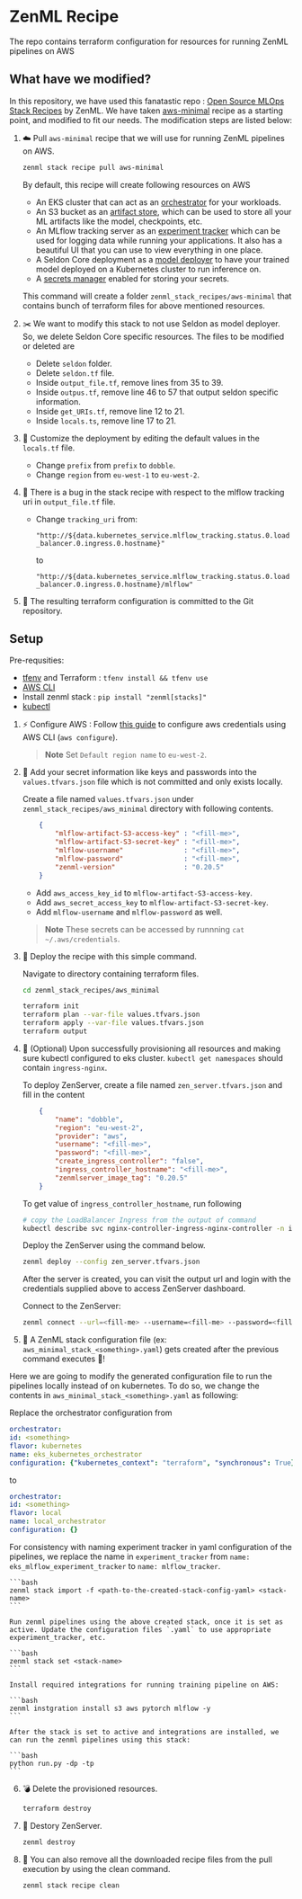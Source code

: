 # ZenML Recipe

The repo contains terraform configuration for resources for running ZenML pipelines on AWS

## What have we modified?
In this repository, we have used this fanatastic repo : [Open Source MLOps Stack Recipes](https://github.com/zenml-io/mlops-stacks) by ZenML. We have taken [aws-minimal](https://github.com/zenml-io/mlops-stacks/tree/main/aws-minimal) recipe as a starting point, and modified to fit our needs. The modification steps are listed below:

1. :cloud: Pull `aws-minimal` recipe that we will use for running ZenML pipelines on AWS.

    ~~~bash
    zenml stack recipe pull aws-minimal
    ~~~

    By default, this recipe will create following resources on AWS

    * An EKS cluster that can act as an [orchestrator](https://docs.zenml.io/mlops-stacks/orchestrators) for your workloads.
    * An S3 bucket as an [artifact store](https://docs.zenml.io/mlops-stacks/artifact-stores), which can be used to store all your ML artifacts like the model, checkpoints, etc.
    * An MLflow tracking server as an [experiment tracker](https://docs.zenml.io/mlops-stacks/experiment-trackers) which can be used for logging data while running your applications. It also has a beautiful UI that you can use to view everything in one place.
    * A Seldon Core deployment as a [model deployer](https://docs.zenml.io/mlops-stacks/model-deployers) to have your trained model deployed on a Kubernetes cluster to run inference on.
    * A [secrets manager](https://docs.zenml.io/mlops-stacks/secrets-managers) enabled for storing your secrets.

    This command will create a folder `zenml_stack_recipes/aws-minimal` that contains bunch of terraform files for above mentioned resources.

2. :scissors: We want to modify this stack to not use Seldon as model deployer. So, we delete Seldon Core specific resources. The files to be modified or deleted are

    * Delete `seldon` folder.
    * Delete `seldon.tf` file.
    * Inside `output_file.tf`, remove lines from 35 to 39.
    * Inside `outpus.tf`, remove line 46 to 57 that output seldon specific information.
    * Inside `get_URIs.tf`, remove line 12 to 21.
    * Inside `locals.ts`, remove line 17 to 21.

3. :art: Customize the deployment by editing the default values in the `locals.tf` file.

    * Change `prefix` from `prefix` to `dobble`.
    * Change `region` from `eu-west-1` to `eu-west-2`.

4. :bug: There is a bug in the stack recipe with respect to the mlflow tracking uri in `output_file.tf` file.

    * Change `tracking_uri` from:
    
        `"http://${data.kubernetes_service.mlflow_tracking.status.0.load_balancer.0.ingress.0.hostname}"` 

        to

        `"http://${data.kubernetes_service.mlflow_tracking.status.0.load_balancer.0.ingress.0.hostname}/mlflow"`

5. :tada: The resulting terraform configuration is committed to the Git repository.

## Setup

Pre-requsities:

- [tfenv](https://github.com/tfutils/tfenv) and Terraform : `tfenv install && tfenv use`
- [AWS CLI](https://docs.aws.amazon.com/cli/latest/userguide/getting-started-install.html)
- Install zenml stack :  `pip install "zenml[stacks]"`
- [kubectl](https://kubernetes.io/docs/tasks/tools/)

1. :zap: Configure AWS : Follow [this guide](https://docs.aws.amazon.com/cli/latest/userguide/cli-configure-quickstart.html) to configure aws credentials using AWS CLI (`aws configure`).

    > **Note**
    > Set `Default region name` to `eu-west-2`.

2. :closed_lock_with_key: Add your secret information like keys and passwords into the `values.tfvars.json` file which is not committed and only exists locally.

    Create a file named `values.tfvars.json` under `zenml_stack_recipes/aws_minimal` directory with following contents.

    ```json
        {
            "mlflow-artifact-S3-access-key" : "<fill-me>",
            "mlflow-artifact-S3-secret-key" : "<fill-me>",
            "mlflow-username"               : "<fill-me>",
            "mlflow-password"               : "<fill-me>",
            "zenml-version"                 : "0.20.5"
        }
    ```

     - Add  `aws_access_key_id` to `mlflow-artifact-S3-access-key`.
     - Add `aws_secret_access_key` to  `mlflow-artifact-S3-secret-key`.
     - Add `mlflow-username` and `mlflow-password` as well.

    > **Note**
    > These secrets can be accessed by runnning `cat ~/.aws/credentials`.

3. :rocket: Deploy the recipe with this simple command.

    Navigate to directory containing terraform files.

    ```bash
    cd zenml_stack_recipes/aws_minimal
    ```

    ```bash
    terraform init
    terraform plan --var-file values.tfvars.json
    terraform apply --var-file values.tfvars.json
    terraform output
    ```

4. :hammer: (Optional) Upon successfully provisioning all resources and making sure kubectl configured to eks cluster. `kubectl get namespaces` should contain `ingress-nginx`.

    To deploy ZenServer, create a file named `zen_server.tfvars.json` and fill in the content

    ```json
        {
            "name": "dobble",
            "region": "eu-west-2",
            "provider": "aws",
            "username": "<fill-me>",
            "password": "<fill-me>",
            "create_ingress_controller": "false",
            "ingress_controller_hostname": "<fill-me>",
            "zenmlserver_image_tag": "0.20.5"
        }
    ```

    To get value of `ingress_controller_hostname`, run following

    ```bash
    # copy the LoadBalancer Ingress from the output of command
    kubectl describe svc nginx-controller-ingress-nginx-controller -n ingress-nginx
    ```
    
    Deploy the ZenServer using the command below.
    
     ```bash
    zenml deploy --config zen_server.tfvars.json
    ```
    
    After the server is created, you can visit the output url and login with the credentials supplied above to access ZenServer dashboard.

    Connect to the ZenServer:

    ```bash
    zenml connect --url=<fill-me> --username=<fill-me> --password=<fill-me> --no-verify-ssl
    ```

5. :page_with_curl: A ZenML stack configuration file (ex: `aws_minimal_stack_<something>.yaml`) gets created after the previous command executes :exploding_head:! 

Here we are going to modify the generated configuration file to run the pipelines locally instead of on kubernetes. To do so, we change the contents in `aws_minimal_stack_<something>.yaml` as following:

Replace the orchestrator configuration from

```yaml
orchestrator:
id: <something>
flavor: kubernetes
name: eks_kubernetes_orchestrator
configuration: {"kubernetes_context": "terraform", "synchronous": True}
```

to

```yaml
orchestrator:
id: <something>
flavor: local
name: local_orchestrator
configuration: {}
```

For consistency with naming experiment tracker in yaml configuration of the pipelines, we replace the name in `experiment_tracker` from `name: eks_mlflow_experiment_tracker` to `name: mlflow_tracker`.

    ```bash
    zenml stack import -f <path-to-the-created-stack-config-yaml> <stack-name>
    ```

    Run zenml pipelines using the above created stack, once it is set as active. Update the configuration files `.yaml` to use appropriate experiment_tracker, etc.

    ```bash
    zenml stack set <stack-name>
    ```

    Install required integrations for running training pipeline on AWS:

    ```bash
    zenml instgration install s3 aws pytorch mlflow -y
    ```

    After the stack is set to active and integrations are installed, we can run the zenml pipelines using this stack:

    ```bash
    python run.py -dp -tp
    ```

6. :bomb: Delete the provisioned resources.

    ```bash
    terraform destroy
    ```

7. :sparkler: Destory ZenServer.

    ```bash
    zenml destroy
    ```

8. :broom: You can also remove all the downloaded recipe files from the pull execution by using the clean command.

    ```bash
    zenml stack recipe clean
    ```

